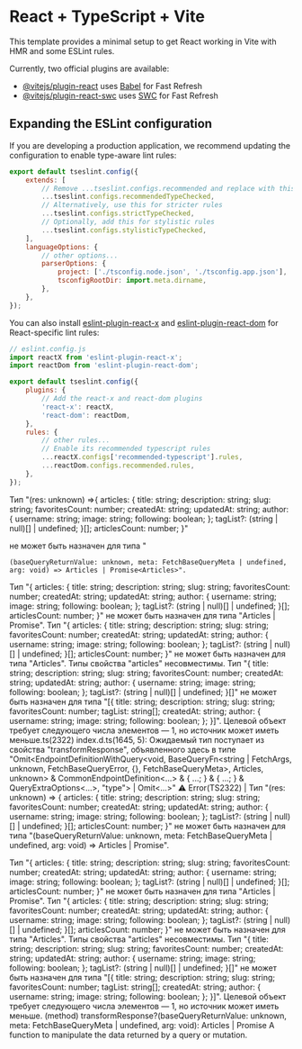 # React + TypeScript + Vite

This template provides a minimal setup to get React working in Vite with HMR and some ESLint rules.

Currently, two official plugins are available:

-   [@vitejs/plugin-react](https://github.com/vitejs/vite-plugin-react/blob/main/packages/plugin-react) uses [Babel](https://babeljs.io/) for Fast Refresh
-   [@vitejs/plugin-react-swc](https://github.com/vitejs/vite-plugin-react/blob/main/packages/plugin-react-swc) uses [SWC](https://swc.rs/) for Fast Refresh

## Expanding the ESLint configuration

If you are developing a production application, we recommend updating the configuration to enable type-aware lint rules:

```js
export default tseslint.config({
    extends: [
        // Remove ...tseslint.configs.recommended and replace with this
        ...tseslint.configs.recommendedTypeChecked,
        // Alternatively, use this for stricter rules
        ...tseslint.configs.strictTypeChecked,
        // Optionally, add this for stylistic rules
        ...tseslint.configs.stylisticTypeChecked,
    ],
    languageOptions: {
        // other options...
        parserOptions: {
            project: ['./tsconfig.node.json', './tsconfig.app.json'],
            tsconfigRootDir: import.meta.dirname,
        },
    },
});
```

You can also install [eslint-plugin-react-x](https://github.com/Rel1cx/eslint-react/tree/main/packages/plugins/eslint-plugin-react-x) and [eslint-plugin-react-dom](https://github.com/Rel1cx/eslint-react/tree/main/packages/plugins/eslint-plugin-react-dom) for React-specific lint rules:

```js
// eslint.config.js
import reactX from 'eslint-plugin-react-x';
import reactDom from 'eslint-plugin-react-dom';

export default tseslint.config({
    plugins: {
        // Add the react-x and react-dom plugins
        'react-x': reactX,
        'react-dom': reactDom,
    },
    rules: {
        // other rules...
        // Enable its recommended typescript rules
        ...reactX.configs['recommended-typescript'].rules,
        ...reactDom.configs.recommended.rules,
    },
});
```

Тип "(res: unknown) =>{
articles: {
title: string;
description: string;
slug: string;
favoritesCount: number;
createdAt: string;
updatedAt: string;
author: {
username: string;
image: string;
following: boolean;
};
tagList?: (string | null)[] | undefined;
}[];
articlesCount: number;
}"

не может быть назначен для типа "

    (baseQueryReturnValue: unknown, meta: FetchBaseQueryMeta | undefined, arg: void) => Articles | Promise<Articles>".

Тип "{ articles: { title: string; description: string; slug: string; favoritesCount: number; createdAt: string; updatedAt: string; author: { username: string; image: string; following: boolean; }; tagList?: (string | null)[] | undefined; }[]; articlesCount: number; }" не может быть назначен для типа "Articles | Promise<Articles>".
Тип "{ articles: { title: string; description: string; slug: string; favoritesCount: number; createdAt: string; updatedAt: string; author: { username: string; image: string; following: boolean; }; tagList?: (string | null)[] | undefined; }[]; articlesCount: number; }" не может быть назначен для типа "Articles".
Типы свойства "articles" несовместимы.
Тип "{ title: string; description: string; slug: string; favoritesCount: number; createdAt: string; updatedAt: string; author: { username: string; image: string; following: boolean; }; tagList?: (string | null)[] | undefined; }[]" не может быть назначен для типа "[{ title: string; description: string; slug: string; favoritesCount: number; tagList: string[]; createdAt: string; author: { username: string; image: string; following: boolean; }; }]".
Целевой объект требует следующего числа элементов — 1, но источник может иметь меньше.ts(2322)
index.d.ts(1645, 5): Ожидаемый тип поступает из свойства "transformResponse", объявленного здесь в типе "Omit<EndpointDefinitionWithQuery<void, BaseQueryFn<string | FetchArgs, unknown, FetchBaseQueryError, {}, FetchBaseQueryMeta>, Articles, unknown> & CommonEndpointDefinition<...> & { ...; } & { ...; } & QueryExtraOptions<...>, "type"> | Omit<...>"
⚠ Error(TS2322) |
Тип "(res: unknown) => { articles: { title: string; description: string; slug: string; favoritesCount: number; createdAt: string; updatedAt: string; author: { username: string; image: string; following: boolean; }; tagList?: (string | null)[] | undefined; }[]; articlesCount: number; }" не может быть назначен для типа "(baseQueryReturnValue: unknown, meta: FetchBaseQueryMeta | undefined, arg: void) => Articles | Promise".

Тип "{ articles: { title: string; description: string; slug: string; favoritesCount: number; createdAt: string; updatedAt: string; author: { username: string; image: string; following: boolean; }; tagList?: (string | null)[] | undefined; }[]; articlesCount: number; }" не может быть назначен для типа "Articles | Promise".
Тип "{ articles: { title: string; description: string; slug: string; favoritesCount: number; createdAt: string; updatedAt: string; author: { username: string; image: string; following: boolean; }; tagList?: (string | null)[] | undefined; }[]; articlesCount: number; }" не может быть назначен для типа "Articles".
Типы свойства "articles" несовместимы.
Тип "{ title: string; description: string; slug: string; favoritesCount: number; createdAt: string; updatedAt: string; author: { username: string; image: string; following: boolean; }; tagList?: (string | null)[] | undefined; }[]" не может быть назначен для типа "[{ title: string; description: string; slug: string; favoritesCount: number; tagList: string[]; createdAt: string; author: { username: string; image: string; following: boolean; }; }]".
Целевой объект требует следующего числа элементов — 1, но источник может иметь меньше.
(method) transformResponse?(baseQueryReturnValue: unknown, meta: FetchBaseQueryMeta | undefined, arg: void): Articles | Promise<Articles>
A function to manipulate the data returned by a query or mutation.

